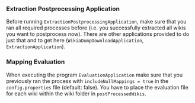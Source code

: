 ### Extraction Postprocessing Application
Before running `ExtractionPostprocessingApplication`, make sure that you ran all required
processes before (i.e. you successfully extracted all wikis you want to postprocess now).
There are other applications provided to do just that and to get here (`WikiaDumpDownloadApplication`,
`ExtractionApplication`).

### Mapping Evaluation
When executing the program `EvaluationApplication` make sure that you previously ran the 
process with `includeNullMappings = true` in the `config.properties` file (default: false).
You have to place the evaluation file for each wiki within the wiki folder in `postProcessedWikis`.
